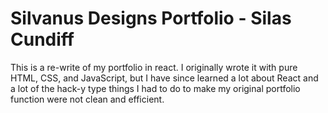 # Silvanus Designs Portfolio - Silas Cundiff

This is a re-write of my portfolio in react. I originally wrote it with pure HTML, CSS, and JavaScript, but I have since learned a lot about React and a lot of the hack-y type things I had to do to make my original portfolio function were not clean and efficient.
